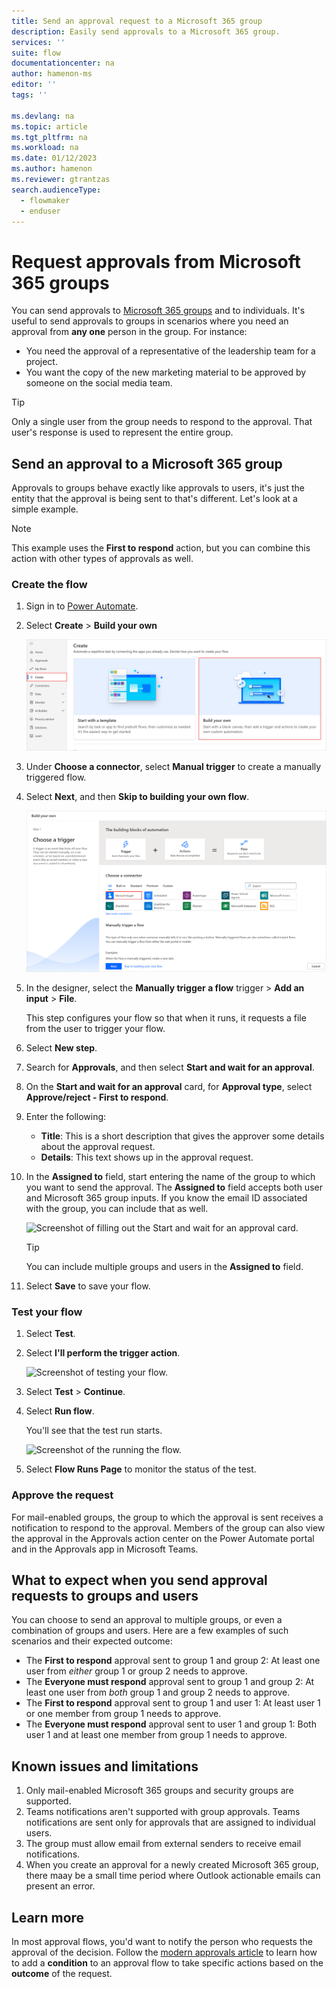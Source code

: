 ```yaml
---
title: Send an approval request to a Microsoft 365 group
description: Easily send approvals to a Microsoft 365 group. 
services: ''
suite: flow
documentationcenter: na
author: hamenon-ms
editor: ''
tags: ''

ms.devlang: na
ms.topic: article
ms.tgt_pltfrm: na
ms.workload: na
ms.date: 01/12/2023
ms.author: hamenon
ms.reviewer: gtrantzas
search.audienceType: 
  - flowmaker
  - enduser
---
```

# Request approvals from Microsoft 365 groups

You can send approvals to [Microsoft 365 groups](/microsoftteams/office-365-groups) and to individuals. It's useful to send approvals to groups in scenarios where you need an approval from **any one** person in the group. For instance:

* You need the approval of a representative of the leadership team for a project.
* You want the copy of the new marketing material to be approved by someone on the social media team.

>[!TIP]
>Only a single user from the group needs to respond to the approval. That user's response is used to represent the entire group.

## Send an approval to a Microsoft 365 group

Approvals to groups behave exactly like approvals to users, it's just the entity that the approval is being sent to that's different. Let's look at a simple example.

>[!NOTE]
>This example uses the **First to respond** action, but you can combine this action with other types of approvals as well.

### Create the flow

1. Sign in to [Power Automate](https://make.powerautomate.com).
1. Select **Create** > **Build your own**

    ![Screenshot showing a new instant flow.](./media/approval-attachments/new-instand-blank.png)

1. Under **Choose a connector**, select **Manual trigger** to create a manually triggered flow.

1. Select **Next**, and then **Skip to building your own flow**.

    ![Screenshot of the option to create a manually triggered flow.](./media/approval-attachments/manually-triggered-flow.png)

1. In the designer, select the **Manually trigger a flow** trigger > **Add an input** > **File**.

     This step configures your flow so that when it runs, it requests a file from the user to trigger your flow.

1. Select **New step**.
1. Search for **Approvals**, and then select **Start and wait for an approval**.
1. On the **Start and wait for an approval** card, for **Approval type**, select **Approve/reject - First to respond**.
1. Enter the following:

   - **Title**: This is a short description that gives the approver some details about the approval request.
   - **Details**: This text shows up in the approval request.

1. In the **Assigned to** field, start entering the name of the group to which you want to send the approval. The **Assigned to** field accepts both user and Microsoft 365 group inputs. If you know the email ID associated with the group, you can include that as well. 

   ![Screenshot of filling out the Start and wait for an approval card.](./media/approvals-howto/group-approval-assigned-to.png)

   >[!TIP]
   >You can include multiple groups and users in the **Assigned to** field.

1. Select **Save** to save your flow.

### Test your flow

1. Select **Test**.
1. Select **I'll perform the trigger action**.

     ![Screenshot of testing your flow.](./media/approval-attachments/test-flow.png)

1. Select **Test** > **Continue**.

1. Select **Run flow**.

   You'll see that the test run starts.

     ![Screenshot of the running the flow.](./media/approval-attachments/test-started.png)

1. Select **Flow Runs Page** to monitor the status of the test.

### Approve the request

For mail-enabled groups, the group to which the approval is sent receives a notification to respond to the approval. Members of the group can also view the approval in the Approvals action center on the Power Automate portal and in the Approvals app in Microsoft Teams.


## What to expect when you send approval requests to groups and users

You can choose to send an approval to multiple groups, or even a combination of groups and users. Here are a few examples of such scenarios and their expected outcome:

* The **First to respond** approval sent to group 1 and group 2: At least one user from *either* group 1 or group 2 needs to approve.
* The **Everyone must respond** approval sent to group 1 and group 2: At least one user from *both* group 1 and group 2 needs to approve.
* The **First to respond** approval sent to group 1 and user 1: At least user 1 or one member from group 1 needs to approve.
* The **Everyone must respond** approval sent to user 1 and group 1: Both user 1 and at least one member from group 1 needs to approve.

## Known issues and limitations

1. Only mail-enabled Microsoft 365 groups and security groups are supported.
2. Teams notifications aren't supported with group approvals. Teams notifications are sent only for approvals that are assigned to individual users.
3. The group must allow email from external senders to receive email notifications.
4. When you create an approval for a newly created Microsoft 365 group, there maay be a small time period where Outlook actionable emails can present an error.

## Learn more

In most approval flows, you'd want to notify the person who requests the approval of the decision. Follow the [modern approvals article](modern-approvals.md#add-an-email-action-for-approvals) to learn how to add a **condition** to an approval flow to take specific actions based on the **outcome** of the request.
